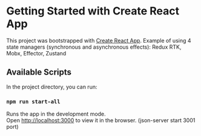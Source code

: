# Getting Started with Create React App

This project was bootstrapped with [Create React App](https://github.com/facebook/create-react-app).
Example of using 4 state managers (synchronous and asynchronous effects): Redux RTK, Mobx, Effector, Zustand

## Available Scripts

In the project directory, you can run:

### `npm run start-all`

Runs the app in the development mode.\
Open [http://localhost:3000](http://localhost:3000) to view it in the browser.
(json-server start 3001 port)
